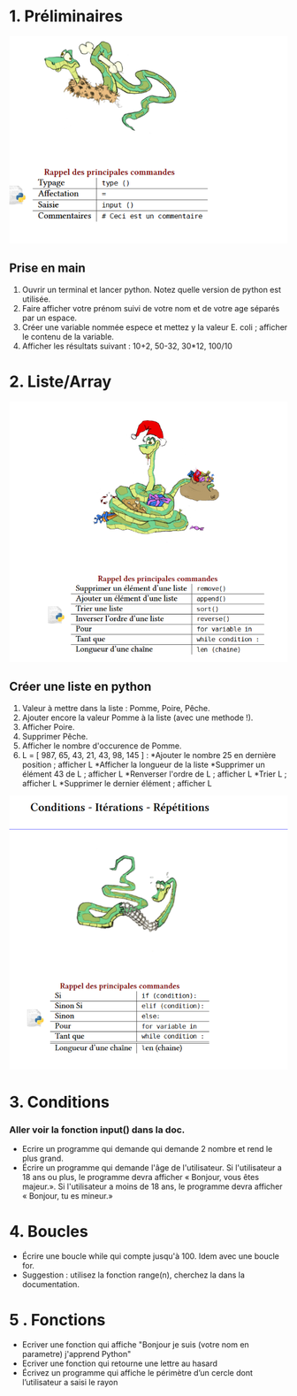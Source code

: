 
# 1. Préliminaires
![](https://github.com/faouzifouz/Python/blob/master/debut.PNG)
## Prise en main

 1. Ouvrir un terminal et lancer python. Notez quelle version de python est utilisée.
 2. Faire afficher votre prénom suivi de votre nom et de votre age séparés par un espace. 
 3. Créer une variable nommée espece et mettez y la valeur E. coli ; afficher le contenu de la variable.
 4. Afficher les résultats suivant : 10+2, 50-32, 30*12, 100/10

 # 2. Liste/Array
![](https://github.com/faouzifouz/Python/blob/master/liste.PNG)
 ## Créer une liste en python 

 1. Valeur à mettre dans la liste : Pomme, Poire, Pêche.
 2. Ajouter  encore la valeur Pomme à la liste (avec une methode !).
 3. Afficher Poire.
 4. Supprimer Pêche.
 5. Afficher le nombre d'occurence de Pomme.
 6. L = [ 987, 65, 43, 21, 43, 98, 145 ] :
    *Ajouter le nombre 25 en dernière position ; afficher L
    *Afficher la longueur de la liste
    *Supprimer un élément 43 de L ; afficher L
    *Renverser l'ordre de L ; afficher L
    *Trier L ; afficher L
    *Supprimer le dernier élément ; afficher L
    
![](https://github.com/faouzifouz/Python/blob/master/conditions.PNG)
# 3. Conditions  
### Aller voir la fonction input() dans la doc.
* Ecrire un programme qui demande qui demande 2 nombre et rend le plus grand.
* Écrire un programme qui demande l'âge de l'utilisateur. Si l'utilisateur a 18 ans ou plus, le programme devra afficher « Bonjour,  vous êtes majeur.». Si l'utilisateur a moins de 18 ans, le programme devra afficher « Bonjour, tu es mineur.»

# 4. Boucles

* Écrire une boucle while qui compte jusqu'à 100. Idem avec une boucle for. 
* Suggestion : utilisez la fonction range(n), cherchez la dans la documentation.

# 5 . Fonctions

* Ecriver une fonction qui affiche "Bonjour je suis (votre nom en parametre)  j'apprend Python"
* Ecriver une fonction qui retourne une lettre au hasard
* Écrivez un programme qui affiche le périmètre d’un cercle dont l’utilisateur a saisi le rayon



